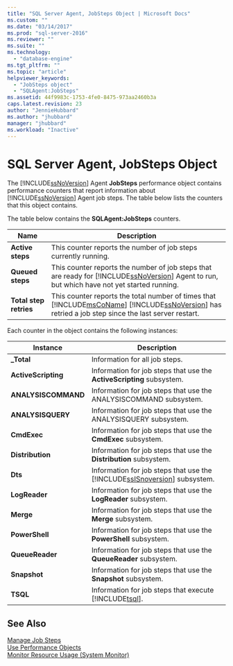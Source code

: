 ```yaml
---
title: "SQL Server Agent, JobSteps Object | Microsoft Docs"
ms.custom: ""
ms.date: "03/14/2017"
ms.prod: "sql-server-2016"
ms.reviewer: ""
ms.suite: ""
ms.technology: 
  - "database-engine"
ms.tgt_pltfrm: ""
ms.topic: "article"
helpviewer_keywords: 
  - "JobSteps object"
  - "SQLAgent:JobSteps"
ms.assetid: 44f9983c-1753-4fe0-8475-973aa2460b3a
caps.latest.revision: 23
author: "JennieHubbard"
ms.author: "jhubbard"
manager: "jhubbard"
ms.workload: "Inactive"
---
```

# SQL Server Agent, JobSteps Object
  The [!INCLUDE[ssNoVersion](../../includes/ssnoversion-md.md)] Agent **JobSteps** performance object contains performance counters that report information about [!INCLUDE[ssNoVersion](../../includes/ssnoversion-md.md)] Agent job steps. The table below lists the counters that this object contains.  
  
 The table below contains the **SQLAgent:JobSteps** counters.  
  
|Name|Description|  
|----------|-----------------|  
|**Active steps**|This counter reports the number of job steps currently running.|  
|**Queued steps**|This counter reports the number of job steps that are ready for [!INCLUDE[ssNoVersion](../../includes/ssnoversion-md.md)] Agent to run, but which have not yet started running.|  
|**Total step retries**|This counter reports the total number of times that [!INCLUDE[msCoName](../../includes/msconame-md.md)] [!INCLUDE[ssNoVersion](../../includes/ssnoversion-md.md)] has retried a job step since the last server restart.|  
  
 Each counter in the object contains the following instances:  
  
|Instance|Description|  
|--------------|-----------------|  
|**_Total**|Information for all job steps.|  
|**ActiveScripting**|Information for job steps that use the **ActiveScripting** subsystem.|  
|**ANALYSISCOMMAND**|Information for job steps that use the ANALYSISCOMMAND subsystem.|  
|**ANALYSISQUERY**|Information for job steps that use the ANALYSISQUERY subsystem.|  
|**CmdExec**|Information for job steps that use the **CmdExec** subsystem.|  
|**Distribution**|Information for job steps that use the **Distribution** subsystem.|  
|**Dts**|Information for job steps that use the [!INCLUDE[ssISnoversion](../../includes/ssisnoversion-md.md)] subsystem.|  
|**LogReader**|Information for job steps that use the **LogReader** subsystem.|  
|**Merge**|Information for job steps that use the **Merge** subsystem.|  
|**PowerShell**|Information for job steps that use the **PowerShell** subsystem.|  
|**QueueReader**|Information for job steps that use the **QueueReader** subsystem.|  
|**Snapshot**|Information for job steps that use the **Snapshot** subsystem.|  
|**TSQL**|Information for job steps that execute [!INCLUDE[tsql](../../includes/tsql-md.md)].|  
  
## See Also  
 [Manage Job Steps](http://msdn.microsoft.com/library/51352afc-a0a4-428b-8985-f9e58bb57c31)   
 [Use Performance Objects](http://msdn.microsoft.com/library/830b843a-6b2a-4620-a51b-98358e9fc54b)   
 [Monitor Resource Usage &#40;System Monitor&#41;](../../relational-databases/performance-monitor/monitor-resource-usage-system-monitor.md)  
  
  
